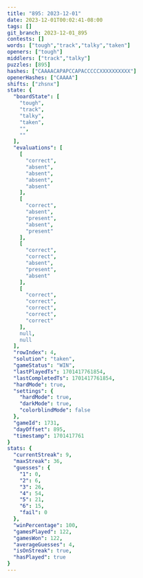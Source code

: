 ```yaml
---
title: "895: 2023-12-01"
date: 2023-12-01T00:02:41-08:00
tags: []
git_branch: 2023-12-01_895
contests: []
words: ["tough","track","talky","taken"]
openers: ["tough"]
middlers: ["track","talky"]
puzzles: [895]
hashes: ["CAAAACAPAPCCAPACCCCCXXXXXXXXXX"]
openerHashes: ["CAAAA"]
shifts: ["zhsnx"]
state: {
  "boardState": [
    "tough",
    "track",
    "talky",
    "taken",
    "",
    ""
  ],
  "evaluations": [
    [
      "correct",
      "absent",
      "absent",
      "absent",
      "absent"
    ],
    [
      "correct",
      "absent",
      "present",
      "absent",
      "present"
    ],
    [
      "correct",
      "correct",
      "absent",
      "present",
      "absent"
    ],
    [
      "correct",
      "correct",
      "correct",
      "correct",
      "correct"
    ],
    null,
    null
  ],
  "rowIndex": 4,
  "solution": "taken",
  "gameStatus": "WIN",
  "lastPlayedTs": 1701417761854,
  "lastCompletedTs": 1701417761854,
  "hardMode": true,
  "settings": {
    "hardMode": true,
    "darkMode": true,
    "colorblindMode": false
  },
  "gameId": 1731,
  "dayOffset": 895,
  "timestamp": 1701417761
}
stats: {
  "currentStreak": 9,
  "maxStreak": 36,
  "guesses": {
    "1": 0,
    "2": 6,
    "3": 26,
    "4": 54,
    "5": 21,
    "6": 15,
    "fail": 0
  },
  "winPercentage": 100,
  "gamesPlayed": 122,
  "gamesWon": 122,
  "averageGuesses": 4,
  "isOnStreak": true,
  "hasPlayed": true
}
---
```

<!-- more -->
